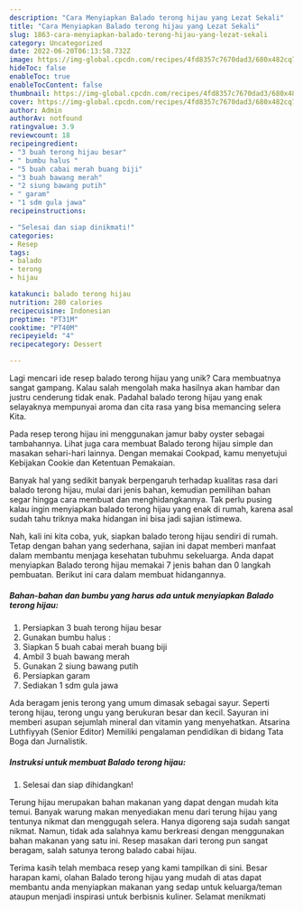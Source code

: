 ```yaml
---
description: "Cara Menyiapkan Balado terong hijau yang Lezat Sekali"
title: "Cara Menyiapkan Balado terong hijau yang Lezat Sekali"
slug: 1863-cara-menyiapkan-balado-terong-hijau-yang-lezat-sekali
category: Uncategorized
date: 2022-06-20T06:13:58.732Z
image: https://img-global.cpcdn.com/recipes/4fd8357c7670dad3/680x482cq70/balado-terong-hijau-foto-resep-utama.jpg
hideToc: false
enableToc: true
enableTocContent: false
thumbnail: https://img-global.cpcdn.com/recipes/4fd8357c7670dad3/680x482cq70/balado-terong-hijau-foto-resep-utama.jpg
cover: https://img-global.cpcdn.com/recipes/4fd8357c7670dad3/680x482cq70/balado-terong-hijau-foto-resep-utama.jpg
author: Admin
authorAv: notfound
ratingvalue: 3.9
reviewcount: 18
recipeingredient:
- "3 buah terong hijau besar"
- " bumbu halus "
- "5 buah cabai merah buang biji"
- "3 buah bawang merah"
- "2 siung bawang putih"
- " garam"
- "1 sdm gula jawa"
recipeinstructions:

- "Selesai dan siap dinikmati!"
categories:
- Resep
tags:
- balado
- terong
- hijau

katakunci: balado terong hijau 
nutrition: 280 calories
recipecuisine: Indonesian
preptime: "PT31M"
cooktime: "PT40M"
recipeyield: "4"
recipecategory: Dessert

---
```





Lagi mencari ide resep balado terong hijau yang unik? Cara membuatnya sangat gampang. Kalau salah mengolah maka hasilnya akan hambar dan justru cenderung tidak enak. Padahal balado terong hijau yang enak selayaknya mempunyai aroma dan cita rasa yang bisa memancing selera Kita.





Pada resep terong hijau ini menggunakan jamur baby oyster sebagai tambahannya. Lihat juga cara membuat Balado terong hijau simple dan masakan sehari-hari lainnya. Dengan memakai Cookpad, kamu menyetujui Kebijakan Cookie dan Ketentuan Pemakaian.

Banyak hal yang sedikit banyak berpengaruh terhadap kualitas rasa dari balado terong hijau, mulai dari jenis bahan, kemudian pemilihan bahan segar hingga cara membuat dan menghidangkannya. Tak perlu pusing kalau ingin menyiapkan balado terong hijau yang enak di rumah, karena asal sudah tahu triknya maka hidangan ini bisa jadi sajian istimewa.






Nah, kali ini kita coba, yuk, siapkan balado terong hijau sendiri di rumah. Tetap dengan bahan yang sederhana, sajian ini dapat memberi manfaat dalam membantu menjaga kesehatan tubuhmu sekeluarga. Anda dapat menyiapkan Balado terong hijau memakai 7 jenis bahan dan 0 langkah pembuatan. Berikut ini cara dalam membuat hidangannya.

<!--inarticleads1-->

##### Bahan-bahan dan bumbu yang harus ada untuk menyiapkan Balado terong hijau:

1. Persiapkan 3 buah terong hijau besar
1. Gunakan  bumbu halus :
1. Siapkan 5 buah cabai merah buang biji
1. Ambil 3 buah bawang merah
1. Gunakan 2 siung bawang putih
1. Persiapkan  garam
1. Sediakan 1 sdm gula jawa


Ada beragam jenis terong yang umum dimasak sebagai sayur. Seperti terong hijau, terong ungu yang berukuran besar dan kecil. Sayuran ini memberi asupan sejumlah mineral dan vitamin yang menyehatkan. Atsarina Luthfiyyah (Senior Editor) Memiliki pengalaman pendidikan di bidang Tata Boga dan Jurnalistik. 

<!--inarticleads2-->

##### Instruksi untuk membuat Balado terong hijau:


1. Selesai dan siap dihidangkan!

Terung hijau merupakan bahan makanan yang dapat dengan mudah kita temui. Banyak warung makan menyediakan menu dari terung hijau yang tentunya nikmat dan menggugah selera. Hanya digoreng saja sudah sangat nikmat. Namun, tidak ada salahnya kamu berkreasi dengan menggunakan bahan makanan yang satu ini. Resep masakan dari terong pun sangat beragam, salah satunya terong balado cabai hijau. 

Terima kasih telah membaca resep yang kami tampilkan di sini. Besar harapan kami, olahan Balado terong hijau yang mudah di atas dapat membantu anda menyiapkan makanan yang sedap untuk keluarga/teman ataupun menjadi inspirasi untuk berbisnis kuliner. Selamat menikmati
